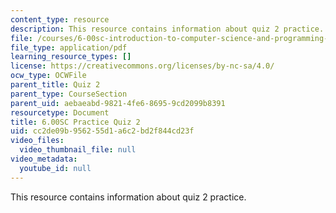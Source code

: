 ```yaml
---
content_type: resource
description: This resource contains information about quiz 2 practice.
file: /courses/6-00sc-introduction-to-computer-science-and-programming-spring-2011/cc2de09b956255d1a6c2bd2f844cd23f_MIT6_00SCS11_q2_practice.pdf
file_type: application/pdf
learning_resource_types: []
license: https://creativecommons.org/licenses/by-nc-sa/4.0/
ocw_type: OCWFile
parent_title: Quiz 2
parent_type: CourseSection
parent_uid: aebaeabd-9821-4fe6-8695-9cd2099b8391
resourcetype: Document
title: 6.00SC Practice Quiz 2
uid: cc2de09b-9562-55d1-a6c2-bd2f844cd23f
video_files:
  video_thumbnail_file: null
video_metadata:
  youtube_id: null
---
```

This resource contains information about quiz 2 practice.